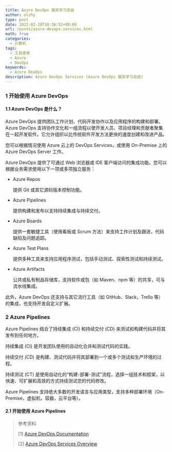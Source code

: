 ```yaml
---
title: Azure DevOps 服务学习总结
author: olzhy
type: post
date: 2022-02-20T10:36:52+08:00
url: /posts/azure-devops-services.html
math: true
categories:
  - 计算机
tags:
  - 工具使用
  - Azure
  - DevOps
keywords:
  - Azure DevOps
description: Azure DevOps Services (Azure DevOps 服务学习总结)
---
```


### 1 开始使用 Azure DevOps

#### 1.1 Azure DevOps 是什么？

Azure DevOps 提供团队工作计划、代码开发协作以及应用程序的构建和部署。 Azure DevOps 支持协作文化和一组流程以使开发人员、项目经理和贡献者聚集在一起开发软件。它允许组织以比传统软件开发方法更快的速度创建和改进产品。

您可以根据情况使用 Azure 云上的 DevOps Services，或使用 On-Premise 上的 Azure DevOps Server 工作。

Azure DevOps 提供了可通过 Web 浏览器或 IDE 客户端访问的集成功能。您可以根据业务需求使用以下一项或多项独立服务：

- Azure Repos

  提供 Git 或其它源码版本控制功能。

- Azure Pipelines

  提供构建和发布以支持持续集成与持续交付。

- Azure Boards

  提供一套敏捷工具（使用看板或 Scrum 方法）来支持工作计划及跟进，代码缺陷及问题追踪。

- Azure Test Plans

  提供多种工具来支持应用程序测试，包括手动测试、探索性测试和持续测试。

- Azure Artifacts

  公共或私有制品存储库，支持软件或包（如 Maven、npm 等）的共享，可与流水线集成。

此外，Azure DevOps 还支持与其它流行工具（如 GitHub、Slack，Trello 等）的集成，也支持开发自定义扩展。

### 2 Azure Pipelines

Azure Pipelines 结合了持续集成 (CI) 和持续交付 (CD) 来测试和构建代码并将其发布到任何地方。

持续集成 (CI) 是开发团队使用的自动化合并和测试代码的实践。

持续交付 (CD) 是构建、测试代码并将其部署到一个或多个测试和生产环境的过程。

持续测试 (CT) 是使用自动化的“构建-部署-测试”流程，选择一组技术和框架，以快速、可扩展和高效的方式持续测试您的代码修改。

Azure Pipelines 支持绝大多数的开发语言与应用类型，支持多种部署环境（On-Premise，虚拟机，容器，云平台等）。

#### 2.1 开始使用 Azure Pipelines

> 参考资料
>
> \[1\] [Azure DevOps Documentation](https://docs.microsoft.com/en-us/azure/devops/?view=azure-devops)
>
> \[2\] [Azure DevOps Services Overview](https://azure.microsoft.com/en-us/services/devops/#overview)
